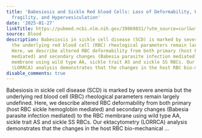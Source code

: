 ```yaml
---
title: 'Babesiosis and Sickle Red blood Cells: Loss of Deformability, Heightened Osmotic
  fragility, and Hypervesiculation'
date: '2025-01-27'
linkTitle: https://pubmed.ncbi.nlm.nih.gov/39869831/?utm_source=curl&utm_medium=rss&utm_campaign=journals&utm_content=7603509&fc=None&ff=20250128170836&v=2.18.0.post9+e462414
source: Blood
description: Babesiosis in sickle cell disease (SCD) is marked by severe anemia but
  the underlying red blood cell (RBC) rheological parameters remain largely undefined.
  Here, we describe altered RBC deformability from both primary (host RBC sickle hemoglobin
  mediated) and secondary changes (Babesia parasite infection mediated) to the RBC
  membrane using wild type AA, sickle trait AS and sickle SS RBCs. Our ektacytometry
  (LORRCA) analysis demonstrates that the changes in the host RBC bio-mechanical ...
disable_comments: true
---
```

Babesiosis in sickle cell disease (SCD) is marked by severe anemia but the underlying red blood cell (RBC) rheological parameters remain largely undefined. Here, we describe altered RBC deformability from both primary (host RBC sickle hemoglobin mediated) and secondary changes (Babesia parasite infection mediated) to the RBC membrane using wild type AA, sickle trait AS and sickle SS RBCs. Our ektacytometry (LORRCA) analysis demonstrates that the changes in the host RBC bio-mechanical ...